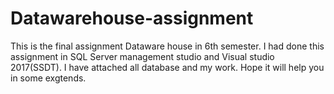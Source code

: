 # Datawarehouse-assignment
This is the final assignment Dataware house in 6th semester. I had done this assignment in SQL Server management studio and Visual studio 2017(SSDT). I have attached all database and my work. Hope it will help you in some exgtends.
